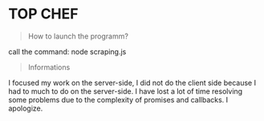 # TOP CHEF

> How to launch the programm?

call the command: node scraping.js

> Informations

I focused my work on the server-side, I did not do the client side because I had to much to do on the server-side.
I have lost a lot of time resolving some problems due to the complexity of promises and callbacks. I apologize.
